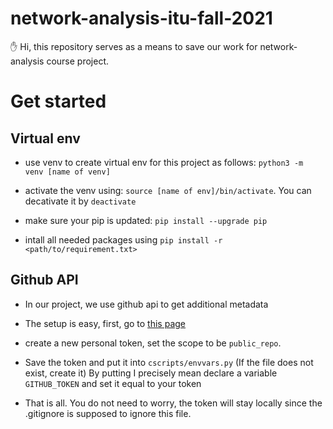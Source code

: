 # network-analysis-itu-fall-2021

:hand: Hi, this repository serves as a means to save our work for network-analysis course project.

# Get started

## Virtual env

- use venv to create virtual env for this project as follows: `python3 -m venv [name of venv]`

- activate the venv using: `source [name of env]/bin/activate`. You can decativate it by `deactivate`

- make sure your pip is updated: `pip install --upgrade pip`

- intall all needed packages using `pip install -r <path/to/requirement.txt>`

## Github API

- In our project, we use github api to get additional metadata
- The setup is easy, first, go to [this page](https://github.com/settings/tokens)
- create a new personal token, set the scope to be `public_repo`.

- Save the token and put it into `cscripts/envvars.py` (If the file does not exist, create it) By putting I precisely mean declare a variable `GITHUB_TOKEN` and set it equal to your token

- That is all. You do not need to worry, the token will stay locally since the .gitignore is supposed to ignore this file.
